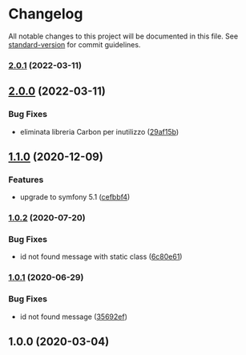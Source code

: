 # Changelog

All notable changes to this project will be documented in this file. See [standard-version](https://github.com/conventional-changelog/standard-version) for commit guidelines.

### [2.0.1](https://github.com/thunderBestPower/repository/compare/v2.0.0...v2.0.1) (2022-03-11)

## [2.0.0](https://github.com/thunderBestPower/repository/compare/v1.1.0...v2.0.0) (2022-03-11)


### Bug Fixes

* eliminata libreria Carbon per inutilizzo ([29af15b](https://github.com/thunderBestPower/repository/commit/29af15bb2584083d97308192cb920f3b476fe890))

## [1.1.0](https://github.com/escsrl/repository/compare/v1.0.2...v1.1.0) (2020-12-09)


### Features

* upgrade to symfony 5.1 ([cefbbf4](https://github.com/escsrl/repository/commit/cefbbf49dbcbc3a793284c8a84e2e4ba872eff99))

### [1.0.2](https://github.com/escsrl/repository/compare/v1.0.1...v1.0.2) (2020-07-20)


### Bug Fixes

* id not found message with static class ([6c80e61](https://github.com/escsrl/repository/commit/6c80e61586c581fbdd839949cf5d87dcdfe1c34d))

### [1.0.1](https://github.com/escsrl/repository/compare/v1.0.0...v1.0.1) (2020-06-29)


### Bug Fixes

* id not found message ([35692ef](https://github.com/escsrl/repository/commit/35692ef7c6f83691fd75c399c1432a451362fafd))

## 1.0.0 (2020-03-04)
